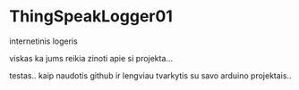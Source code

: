 # ThingSpeakLogger01
internetinis logeris

viskas ka jums reikia zinoti apie si projekta...

testas.. kaip naudotis github ir lengviau tvarkytis su savo arduino projektais..
